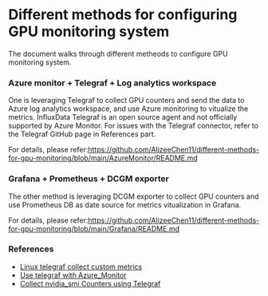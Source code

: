 # Different methods for configuring GPU monitoring system
The document walks through different metheods to configure GPU monitoring system. 

### Azure monitor + Telegraf + Log analytics workspace
One is leveraging Telegraf to collect GPU counters and send the data to Azure log analytics workspace, and use Azure monitoring to vitualize the metrics. 
InfluxData Telegraf is an open source agent and not officially supported by Azure Monitor. For issues with the Telegraf connector, refer to the Telegraf GitHub page in References part.

For details, please refer:https://github.com/AlizeeChen11/different-methods-for-gpu-monitoring/blob/main/AzureMonitor/README.md

### Grafana + Prometheus + DCGM exporter
The other method is leveraging DCGM exporter to collect GPU counters and use Prometheus DB as date source for metrics vitualization in Grafana.

For details, please refer:https://github.com/AlizeeChen11/different-methods-for-gpu-monitoring/blob/main/Grafana/README.md


### References
- [Linux telegraf collect custom metrics](https://learn.microsoft.com/en-us/azure/azure-monitor/essentials/collect-custom-metrics-linux-telegraf?tabs=ubuntu)
- [Use telegraf with Azure_Monitor](https://github.com/influxdata/telegraf/blob/4b2e2c5263bb8bd030d2ae101438810c1af61945/plugins/outputs/azure_monitor/README.md)
- [Collect nvidia_smi Counters using Telegraf ](https://github.com/influxdata/telegraf/blob/master/plugins/inputs/nvidia_smi/README.md)
